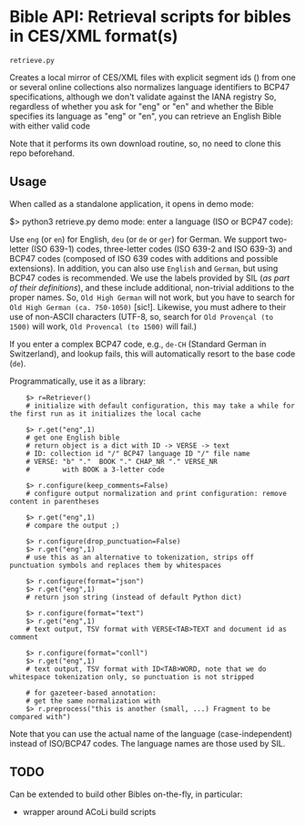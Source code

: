 # Bible API: Retrieval scripts for bibles in CES/XML format(s)

`retrieve.py`

Creates a local mirror of CES/XML files with explicit segment ids (<seg id="...">) from
one or several online collections
also normalizes language identifiers to BCP47 specifications, although we don't validate against the IANA registry
So, regardless of whether you ask for "eng" or "en" and whether the Bible specifies its language as "eng" or "en",
you can retrieve an English Bible with either valid code

Note that it performs its own download routine, so, no need to clone this repo beforehand.

## Usage

When called as a standalone application, it opens in demo mode:

  $> python3 retrieve.py
     demo mode: enter a language (ISO or BCP47 code):

Use `eng` (or `en`) for English, `deu` (or `de` or `ger`) for German. We support two-letter (ISO 639-1) codes, three-letter codes (ISO 639-2 and ISO 639-3) and BCP47 codes (composed of ISO 639 codes with additions and possible extensions).
In addition, you can also use `English` and `German`, but using BCP47 codes is recommended. We use the labels provided by SIL (*as part of their definitions*), and these include additional, non-trivial additions to the proper names. So, `Old High German` will not work, but you have to search for `Old High German (ca. 750-1050)` [sic!]. Likewise, you must adhere to their use of non-ASCII characters (UTF-8, so, search for `Old Provençal (to 1500)` will work, `Old Provencal (to 1500)` will fail.)

If you enter a complex BCP47 code, e.g., `de-CH` (Standard German in Switzerland), and lookup fails, this will automatically resort to the base code (`de`).

Programmatically, use it as a library:

        $> r=Retriever()
        # initialize with default configuration, this may take a while for the first run as it initializes the local cache

        $> r.get("eng",1)
        # get one English bible
        # return object is a dict with ID -> VERSE -> text
        # ID: collection id "/" BCP47 language ID "/" file name
        # VERSE: "b" "."  BOOK "." CHAP_NR "." VERSE_NR
        #        with BOOK a 3-letter code

        $> r.configure(keep_comments=False)
        # configure output normalization and print configuration: remove content in parentheses

        $> r.get("eng",1)
        # compare the output ;)

        $> r.configure(drop_punctuation=False)
        $> r.get("eng",1)
        # use this as an alternative to tokenization, strips off punctuation symbols and replaces them by whitespaces

        $> r.configure(format="json")
        $> r.get("eng",1)
        # return json string (instead of default Python dict)

        $> r.configure(format="text")
        $> r.get("eng",1)
        # text output, TSV format with VERSE<TAB>TEXT and document id as comment

        $> r.configure(format="conll")
        $> r.get("eng",1)
        # text output, TSV format with ID<TAB>WORD, note that we do whitespace tokenization only, so punctuation is not stripped

        # for gazeteer-based annotation:
        # get the same normalization with
        $> r.preprocess("this is another (small, ...) Fragment to be compared with")

Note that you can use the actual name of the language (case-independent) instead of ISO/BCP47 codes. The language names are those used by SIL.

## TODO

Can be extended to build other Bibles on-the-fly, in particular:
- wrapper around ACoLi build scripts
